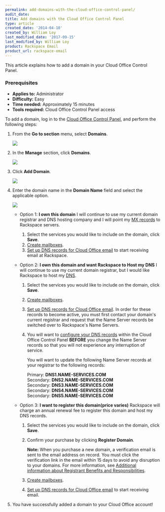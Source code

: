 ```yaml
---
permalink: add-domains-with-the-cloud-office-control-panel/
audit_date:
title: Add domains with the Cloud Office Control Panel
type: article
created_date: '2014-04-10'
created_by: William Loy
last_modified_date: '2017-09-15'
last_modified_by: William Loy
product: Rackspace Email
product_url: rackspace-email
---
```


This article explains how to add a domain in your Cloud Office Control Panel.

### Prerequisites

- **Applies to:** Administrator
- **Difficulty:** Easy
- **Time needed:** Approximately 15 minutes
- **Tools required:**  Cloud Office Control Panel access


To add a domain, log in to the [Cloud Office Control Panel](https://cp.rackspace.com), and perform the following steps:

1.  From the **Go to section** menu, select **Domains**.

    <img src="{% asset_path rackspace-email/add-domains-with-the-cloud-office-control-panel/go_to_domains.png %}" />

2.  In the **Manage** section, click **Domains**.

    <img src="{% asset_path rackspace-email/add-domains-with-the-cloud-office-control-panel/manage_domains.png %}" />

3. Click **Add Domain**.

    <img src="{% asset_path rackspace-email/add-domains-with-the-cloud-office-control-panel/add_domain.png %}" />

4.  Enter the domain name in the **Domain Name** field and select the applicable option.

    <img src="{% asset_path rackspace-email/add-domains-with-the-cloud-office-control-panel/domain_name.png %}" />

    - Option 1: **I own this domain** I will continue to use my current domain registrar and DNS hosting company and I will point my [MX records](/how-to/dns-record-definitions) to Rackspace servers.
        1. Select the services you would like to include on the domain, click **Save**.
        2. [Create mailboxes](/how-to/add-rackspace-email-mailboxes).
        3. [Set up DNS records for Cloud Office email](/how-to/set-up-dns-records-for-cloud-office-email) to start receiving email at Rackspace.

    - Option 2: **I own this domain and want Rackspace to Host my DNS** I will continue to use my current domain registrar, but I would like Rackspace to host my [DNS](/how-to/set-up-dns-records-for-cloud-office-email).  
        1. Select the services you would like to include on the domain, click **Save**.
        2. [Create mailboxes](/how-to/add-rackspace-email-mailboxes).
        3. [Set up DNS records for Cloud Office email](/how-to/set-up-dns-records-for-cloud-office-email). In order for these records to become active, you must first contact your domain's current registrar and request that the Name Server records be switched over to Rackspace's Name Servers.

        4. You will want to [configure your DNS records](/how-to/set-up-dns-records-for-cloud-office-email) within the Cloud Office Control Panel **BEFORE** you change the Name Server records so that you will not experience any interruption of service.

            You will want to update the following Name Server records at your registrar to the following records:

              Primary: **DNS1.NAME-SERVICES.COM**<br>
            Secondary: **DNS2.NAME-SERVICES.COM**<br>
            Secondary: **DNS3.NAME-SERVICES.COM**<br>
            Secondary: **DNS4.NAME-SERVICES.COM**<br>
            Secondary: **DNS5.NAME-SERVICES.COM**

    - Option 3: **I want to register this domain(price varies)** Rackspace will charge an annual renewal fee to register this domain and host my DNS records.
        1. Select the services you would like to include on the domain, click **Save**.
        2. Confirm your purchase by clicking **Register Domain**.

            **Note:** When you purchase a new domain, a verification email is sent to the email address on record. You must click the verification link in the email within 15 days to avoid any disruption to your domains. For more information, see [Additional information about Registrant Benefits and     Responsibilities](http://www.rackspace.com/information/legal/RAAInfo).

        3. [Create mailboxes](/how-to/add-rackspace-email-mailboxes).
        4. [Set up DNS records for Cloud Office email](/how-to/set-up-dns-records-for-cloud-office-email) to start receiving email.

5. You have successfully added a domain to your Cloud Office account!
